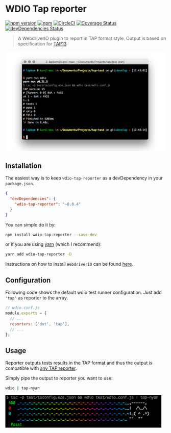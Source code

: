 WDIO Tap reporter
==================

[![npm version](https://badge.fury.io/js/wdio-tap-reporter.svg)](https://badge.fury.io/js/wdio-tap-reporter) [![npm](https://img.shields.io/npm/dm/wdio-tap-reporter.svg)](https://www.npmjs.com/package/wdio-tap-reporter) [![CircleCI](https://circleci.com/gh/LKay/wdio-tap-reporter/tree/master.svg?style=shield)](https://circleci.com/gh/LKay/wdio-tap-reporter/tree/master) [![Coverage Status](https://coveralls.io/repos/github/LKay/wdio-tap-reporter/badge.svg)](https://coveralls.io/github/LKay/wdio-tap-reporter) [![devDependencies Status](https://david-dm.org/lkay/wdio-tap-reporter/dev-status.svg)](https://david-dm.org/lkay/wdio-tap-reporter?type=dev)

> A WebdriverIO plugin to report in TAP format style. 
> Output is based on specification for [TAP13](https://testanything.org/tap-version-13-specification.html) 

![Tap Reporter](output.png "Tap Reporter")

## Installation

The easiest way is to keep `wdio-tap-reporter` as a devDependency in your `package.json`.

```json
{
  "devDependencies": {
    "wdio-tap-reporter": "~0.0.4"
  }
}
```

You can simple do it by:

```bash
npm install wdio-tap-reporter --save-dev
```
or if you are using [yarn](https://yarnpkg.com) (which I recommend):

```bash
yarn add wdio-tap-reporter -D
```

Instructions on how to install `WebdriverIO` can be found [here](http://webdriver.io/guide/getstarted/install.html).

## Configuration

Following code shows the default wdio test runner configuration. Just add `'tap'` as reporter
to the array.

```js
// wdio.conf.js
module.exports = {
  // ...
  reporters: ['dot', 'tap'],
  // ...
};
```

## Usage

Reporter outputs tests results in the TAP format and thus the output 
is compatible with [any TAP reporter](https://github.com/sindresorhus/awesome-tap#reporters).

Simply pipe the output to reporter you want to use: 

```bash
wdio | tap-nyan
```

![Nyancat](nyan.png "Nyancat")
